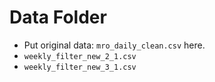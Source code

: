 # Data Folder

* Put original data: `mro_daily_clean.csv` here.
* `weekly_filter_new_2_1.csv`
* `weekly_filter_new_3_1.csv`

